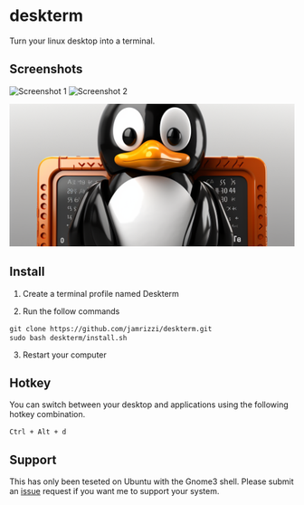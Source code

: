 # deskterm
Turn your linux desktop into a terminal.

## Screenshots
![Screenshot 1](https://drive.google.com/uc?export=view&id=1RNWjnB_sC1pwgYXQEishK8sFV9s8TzDT1A)
![Screenshot 2](https://drive.google.com/uc?export=view&id=1WVasIBgsG7yq629tNUqc0bo0_s0H5wlyoA)

![](assets/deskterm.png)

## Install
1. Create a terminal profile named Deskterm

2. Run the follow commands

  ```
  git clone https://github.com/jamrizzi/deskterm.git
  sudo bash deskterm/install.sh
  ```

3. Restart your computer

## Hotkey
You can switch between your desktop and applications using the following hotkey combination.
```
Ctrl + Alt + d
```

## Support
This has only been teseted on Ubuntu with the Gnome3 shell.
Please submit an [issue](https://github.com/jamrizzi/deskterm/issues/new) request if you want me to support your system.
